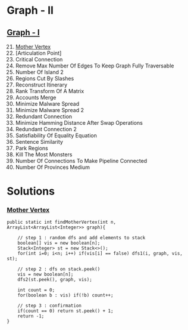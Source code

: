 # Graph - II

## [Graph - I](https://github.com/xahinds2/DataStructures/blob/main/04_graph_I.md)

21. [Mother Vertex](#mother-vertex)
22. [Articulation Point]
23. Critical Connection
24. Remove Max Number Of Edges To Keep Graph Fully Traversable
25. Number Of Island 2
26. Regions Cut By Slashes
27. Reconstruct Itinerary
28. Rank Transform Of A Matrix
29. Accounts Merge
30. Minimize Malware Spread
31. Minimize Malware Spread 2
32. Redundant Connection
33. Minimize Hamming Distance After Swap Operations
34. Redundant Connection 2
35. Satisfiability Of Equality Equation
36. Sentence Similarity
37. Park Regions
38. Kill The Most Monsters
39. Number Of Connections To Make Pipeline Connected
40. Number Of Provinces Medium

# Solutions

### [Mother Vertex](https://www.pepcoding.com/resources/data-structures-and-algorithms-in-java-levelup/graphs/mother-vertex-official/ojquestion)

    public static int findMotherVertex(int n, ArrayList<ArrayList<Integer>> graph){
        
        // step 1 : random dfs and add elements to stack
        boolean[] vis = new boolean[n];
        Stack<Integer> st = new Stack<>();
        for(int i=0; i<n; i++) if(vis[i] == false) dfs1(i, graph, vis, st);
        
        // step 2 : dfs on stack.peek()
        vis = new boolean[n];
        dfs2(st.peek(), graph, vis);
        
        int count = 0;
        for(boolean b : vis) if(!b) count++;
        
        // step 3 : confirmation
        if(count == 0) return st.peek() + 1;
        return -1;
    }
